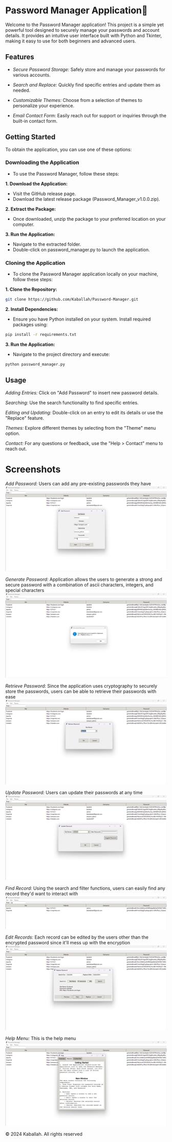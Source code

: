 # Password Manager Application🔐

Welcome to the Password Manager application! This project is a simple yet powerful tool designed to securely manage your passwords and account details. It provides an intuitive user interface built with Python and Tkinter, making it easy to use for both beginners and advanced users.

## Features
- _Secure Password Storage:_ Safely store and manage your passwords for various accounts.
+ _Search and Replace:_ Quickly find specific entries and update them as needed.
- _Customizable Themes:_ Choose from a selection of themes to personalize your experience.
+ _Email Contact Form:_ Easily reach out for support or inquiries through the built-in contact form.

## Getting Started

To obtain the application, you can use one of these options:

### Downloading the Application
- To use the Password Manager, follow these steps:

**1. Download the Application:**
+ Visit the GitHub release page.
+ Download the latest release package (Password_Manager_v1.0.0.zip).

**2. Extract the Package:** 
+ Once downloaded, unzip the package to your preferred location on your computer.

**3. Run the Application:** 
+ Navigate to the extracted folder. 
+ Double-click on password_manager.py to launch the application.

### Cloning the Application
- To clone the Password Manager application locally on your machine, follow these steps:

**1. Clone the Repository:**
```bash
git clone https://github.com/Kaballah/Password-Manager.git
```

**2. Install Dependencies:** 
- Ensure you have Python installed on your system. Install required packages using:
```bash
pip install -r requirements.txt
```

**3. Run the Application:** 
- Navigate to the project directory and execute:
```bash
python password_manager.py
```

## Usage
*Adding Entries:* Click on "Add Password" to insert new password details.

*Searching:* Use the search functionality to find specific entries.

*Editing and Updating:* Double-click on an entry to edit its details or use the "Replace" feature.

*Themes:* Explore different themes by selecting from the "Theme" menu option.

*Contact:* For any questions or feedback, use the "Help > Contact" menu to reach out.

# Screenshots

_Add Password:_ Users can add any pre-existing passwords they have
![Users can add any pre-existing passwords they have](/img/add_password.png)

_Generate Password:_ Application allows the users to generate a strong and secure password with a combination of ascii characters, integers, and special characters
![Application allows the users to generate a strong and secure password with a combination of ascii characters, integers, and special characters](/img/generate_password.png)

_Retrieve Password:_ Since the application uses cryptography to securely store the passwords, users can be able to retrieve their passwords with ease
![Since the application uses cryptography to securely store the passwords, users can be able to retrieve their passwords with ease](/img/retrieve_password.png)

_Update Password:_ Users can update their passwords at any time
![Users can update their passwords at any time](/img/update_password.png)

_Find Record:_ Using the search and filter functions, users can easily find any record they'd want to interact with
![Using the search and filter functions, users can easily find any record they'd want to interact with](/img/find.png)

_Edit Records:_ Each record can be edited by the users other than the encrypted password since it'll mess up with the encryption
![Each record can be edited by the users other than the encrypted password since it'll mess up with the encryption](/img/update.png)

_Help Menu:_ This is the help menu
![This is the help menu](/img/help.png)


© 2024 Kaballah. All rights reserved
